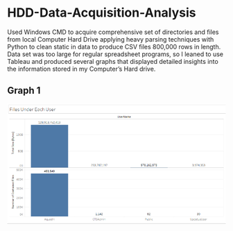 # HDD-Data-Acquisition-Analysis
Used Windows CMD to acquire comprehensive set of directories and files from local Computer Hard Drive applying heavy parsing techniques with Python to clean static in data to produce CSV files 800,000 rows in length. Data set was too large for regular spreadsheet programs, so I leaned to use Tableau and produced several graphs that displayed detailed insights into the information stored in my Computer’s Hard drive.

## Graph 1
![image](https://github.com/Deys2000/HDD-Data-Acquisition-Analysis/blob/main/1-UsersData.PNG)

